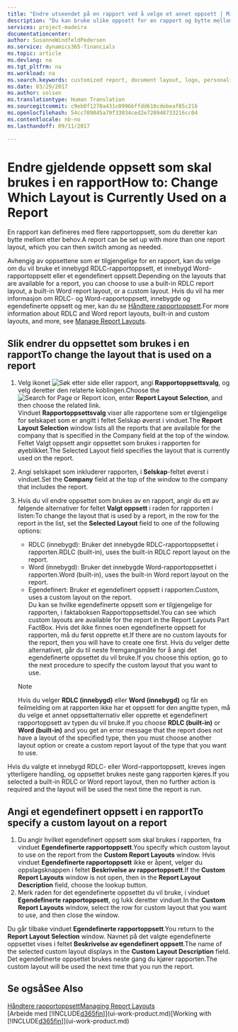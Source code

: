 ```yaml
---
title: "Endre utseendet på en rapport ved å velge et annet oppsett | Microsoft-dokumentasjon"
description: "Du kan bruke ulike oppsett for en rapport og bytte mellom oppsett for å endre utseendet på den."
services: project-madeira
documentationcenter: 
author: SusanneWindfeldPedersen
ms.service: dynamics365-financials
ms.topic: article
ms.devlang: na
ms.tgt_pltfrm: na
ms.workload: na
ms.search.keywords: customized report, document layout, logo, personalize
ms.date: 03/29/2017
ms.author: solsen
ms.translationtype: Human Translation
ms.sourcegitcommit: c9eb0f1270a431c0996bffdd610cdebeaf85c216
ms.openlocfilehash: 54cc709845a79f33034ced2e720948733216cc04
ms.contentlocale: nb-no
ms.lasthandoff: 09/11/2017

---
```

# <a name="how-to-change-which-layout-is-currently-used-on-a-report"></a><span data-ttu-id="34a01-103">Endre gjeldende oppsett som skal brukes i en rapport</span><span class="sxs-lookup"><span data-stu-id="34a01-103">How to: Change Which Layout is Currently Used on a Report</span></span>
<span data-ttu-id="34a01-104">En rapport kan defineres med flere rapportoppsett, som du deretter kan bytte mellom etter behov.</span><span class="sxs-lookup"><span data-stu-id="34a01-104">A report can be set up with more than one report layout, which you can then switch among as needed.</span></span>

<span data-ttu-id="34a01-105">Avhengig av oppsettene som er tilgjengelige for en rapport, kan du velge om du vil bruke et innebygd RDLC-rapportoppsett, et innebygd Word-rapportoppsett eller et egendefinert oppsett.</span><span class="sxs-lookup"><span data-stu-id="34a01-105">Depending on the layouts that are available for a report, you can choose to use a built-in RDLC report layout, a built-in Word report layout, or a custom layout.</span></span> <span data-ttu-id="34a01-106">Hvis du vil ha mer informasjon om RDLC- og Word-rapportoppsett, innebygde og egendefinerte oppsett og mer, kan du se [Håndtere rapportoppsett](ui-manage-report-layouts.md).</span><span class="sxs-lookup"><span data-stu-id="34a01-106">For more information about RDLC and Word report layouts, built-in and custom layouts, and more, see [Manage Report Layouts](ui-manage-report-layouts.md).</span></span>

## <a name="to-change-the-layout-that-is-used-on-a-report"></a><span data-ttu-id="34a01-107">Slik endrer du oppsettet som brukes i en rapport</span><span class="sxs-lookup"><span data-stu-id="34a01-107">To change the layout that is used on a report</span></span>
1. <span data-ttu-id="34a01-108">Velg ikonet ![Søk etter side eller rapport](media/ui-search/search_small.png "Search for Page or Report icon"), angi **Rapportoppsettsvalg**, og velg deretter den relaterte koblingen.</span><span class="sxs-lookup"><span data-stu-id="34a01-108">Choose the ![Search for Page or Report](media/ui-search/search_small.png "Search for Page or Report icon") icon, enter **Report Layout Selection**, and then choose the related link.</span></span>  
   <span data-ttu-id="34a01-109">Vinduet **Rapportoppsettsvalg** viser alle rapportene som er tilgjengelige for selskapet som er angitt i feltet Selskap øverst i vinduet.</span><span class="sxs-lookup"><span data-stu-id="34a01-109">The **Report Layout Selection** window lists all the reports that are available for the company that is specified in the Company field at the top of the window.</span></span> <span data-ttu-id="34a01-110">Feltet Valgt oppsett angir oppsettet som brukes i rapporten for øyeblikket.</span><span class="sxs-lookup"><span data-stu-id="34a01-110">The Selected Layout field specifies the layout that is currently used on the report.</span></span>
2. <span data-ttu-id="34a01-111">Angi selskapet som inkluderer rapporten, i **Selskap**-feltet øverst i vinduet.</span><span class="sxs-lookup"><span data-stu-id="34a01-111">Set the **Company** field at the top of the window to the company that includes the report.</span></span>
3. <span data-ttu-id="34a01-112">Hvis du vil endre oppsettet som brukes av en rapport, angir du ett av følgende alternativer for feltet **Valgt oppsett** i raden for rapporten i listen:</span><span class="sxs-lookup"><span data-stu-id="34a01-112">To change the layout that is used by a report, in the row for the report in the list, set the **Selected Layout** field to one of the following options:</span></span>
   * <span data-ttu-id="34a01-113">RDLC (innebygd): Bruker det innebygde RDLC-rapportoppsettet i rapporten.</span><span class="sxs-lookup"><span data-stu-id="34a01-113">RDLC (built-in), uses the built-in RDLC report layout on the report.</span></span>
   * <span data-ttu-id="34a01-114">Word (innebygd): Bruker det innebygde Word-rapportoppsettet i rapporten.</span><span class="sxs-lookup"><span data-stu-id="34a01-114">Word (built-in), uses the built-in Word report layout on the report.</span></span>
   * <span data-ttu-id="34a01-115">Egendefinert: Bruker et egendefinert oppsett i rapporten.</span><span class="sxs-lookup"><span data-stu-id="34a01-115">Custom, uses a custom layout on the report.</span></span>  
     <span data-ttu-id="34a01-116">Du kan se hvilke egendefinerte oppsett som er tilgjengelige for rapporten, i faktaboksen Rapportoppsettsdel.</span><span class="sxs-lookup"><span data-stu-id="34a01-116">You can see which custom layouts are available for the report in the Report Layouts Part FactBox.</span></span> <span data-ttu-id="34a01-117">Hvis det ikke finnes noen egendefinerte oppsett for rapporten, må du først opprette et.</span><span class="sxs-lookup"><span data-stu-id="34a01-117">If there are no custom layouts for the report, then you will have to create one first.</span></span> <span data-ttu-id="34a01-118">Hvis du velger dette alternativet, går du til neste fremgangsmåte for å angi det egendefinerte oppsettet du vil bruke.</span><span class="sxs-lookup"><span data-stu-id="34a01-118">If you choose this option, go to the next procedure to specify the custom layout that you want to use.</span></span>

    > [!NOTE]  
    >   <span data-ttu-id="34a01-119">Hvis du velger **RDLC (innebygd)** eller **Word (innebygd)** og får en feilmelding om at rapporten ikke har et oppsett for den angitte typen, må du velge et annet oppsettalternativ eller opprette et egendefinert rapportoppsett av typen du vil bruke.</span><span class="sxs-lookup"><span data-stu-id="34a01-119">If you choose **RDLC (built-in)** or **Word (built-in)** and you get an error message that the report does not have a layout of the specified type, then you must choose another layout option or create a custom report layout of the type that you want to use.</span></span>

<span data-ttu-id="34a01-120">Hvis du valgte et innebygd RDLC- eller Word-rapportoppsett, kreves ingen ytterligere handling, og oppsettet brukes neste gang rapporten kjøres.</span><span class="sxs-lookup"><span data-stu-id="34a01-120">If you selected a built-in RDLC or Word report layout, then no further action is required and the layout will be used the next time the report is run.</span></span>

## <a name="to-specify-a-custom-layout-on-a-report"></a><span data-ttu-id="34a01-121">Angi et egendefinert oppsett i en rapport</span><span class="sxs-lookup"><span data-stu-id="34a01-121">To specify a custom layout on a report</span></span>
1. <span data-ttu-id="34a01-122">Du angir hvilket egendefinert oppsett som skal brukes i rapporten, fra vinduet **Egendefinerte rapportoppsett**.</span><span class="sxs-lookup"><span data-stu-id="34a01-122">You specify which custom layout to use on the report from the **Custom Report Layouts** window.</span></span> <span data-ttu-id="34a01-123">Hvis vinduet **Egendefinerte rapportoppsett** ikke er åpent, velger du oppslagsknappen i feltet **Beskrivelse av rapportoppsett**.</span><span class="sxs-lookup"><span data-stu-id="34a01-123">If the **Custom Report Layouts** window is not open, then in the **Report Layout Description** field, choose the lookup button.</span></span>
2. <span data-ttu-id="34a01-124">Merk raden for det egendefinerte oppsettet du vil bruke, i vinduet **Egendefinerte rapportoppsett**, og lukk deretter vinduet.</span><span class="sxs-lookup"><span data-stu-id="34a01-124">In the **Custom Report Layouts** window, select the row for custom layout that you want to use, and then close the window.</span></span>

<span data-ttu-id="34a01-125">Du går tilbake vinduet **Egendefinerte rapportoppsett**.</span><span class="sxs-lookup"><span data-stu-id="34a01-125">You return to the **Report Layout Selection** window.</span></span> <span data-ttu-id="34a01-126">Navnet på det valgte egendefinerte oppsettet vises i feltet **Beskrivelse av egendefinert oppsett**.</span><span class="sxs-lookup"><span data-stu-id="34a01-126">The name of the selected custom layout displays in the **Custom Layout Description** field.</span></span> <span data-ttu-id="34a01-127">Det egendefinerte oppsettet brukes neste gang du kjører rapporten.</span><span class="sxs-lookup"><span data-stu-id="34a01-127">The custom layout will be used the next time that you run the report.</span></span>

## <a name="see-also"></a><span data-ttu-id="34a01-128">Se også</span><span class="sxs-lookup"><span data-stu-id="34a01-128">See Also</span></span>
[<span data-ttu-id="34a01-129">Håndtere rapportoppsett</span><span class="sxs-lookup"><span data-stu-id="34a01-129">Managing Report Layouts</span></span>](ui-manage-report-layouts.md)  
<span data-ttu-id="34a01-130">[Arbeide med [!INCLUDE[d365fin](includes/d365fin_md.md)]](ui-work-product.md)</span><span class="sxs-lookup"><span data-stu-id="34a01-130">[Working with [!INCLUDE[d365fin](includes/d365fin_md.md)]](ui-work-product.md)</span></span>

